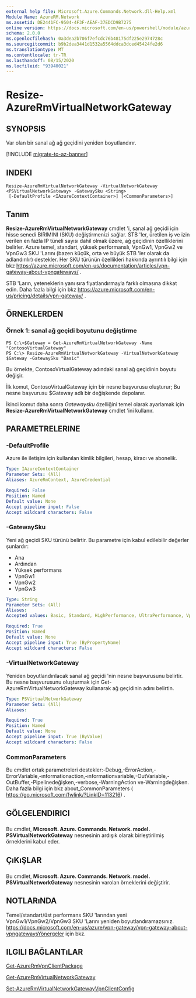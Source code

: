 ```yaml
---
external help file: Microsoft.Azure.Commands.Network.dll-Help.xml
Module Name: AzureRM.Network
ms.assetid: DE2441FC-9504-4F3F-AEAF-37EDCD9B7275
online version: https://docs.microsoft.com/en-us/powershell/module/azurerm.network/resize-azurermvirtualnetworkgateway
schema: 2.0.0
ms.openlocfilehash: 0a3dea2b706f7efcdc76b48175df225e2974728c
ms.sourcegitcommit: b9b2dea3441d1532a5564ddca3dced45424fe2d6
ms.translationtype: MT
ms.contentlocale: tr-TR
ms.lasthandoff: 08/15/2020
ms.locfileid: "93940021"
---
```

# Resize-AzureRmVirtualNetworkGateway

## SYNOPSIS
Var olan bir sanal ağ ağ geçidini yeniden boyutlandırır.

[!INCLUDE [migrate-to-az-banner](../../includes/migrate-to-az-banner.md)]

## INDEKI

```
Resize-AzureRmVirtualNetworkGateway -VirtualNetworkGateway <PSVirtualNetworkGateway> -GatewaySku <String>
 [-DefaultProfile <IAzureContextContainer>] [<CommonParameters>]
```

## Tanım
**Resize-AzureRmVirtualNetworkGateway** cmdlet 'i, sanal ağ geçidi için hisse senedi BIRIMINI (SKU) değiştirmenizi sağlar.
STB 'ler, üretilen iş ve izin verilen en fazla IP tüneli sayısı dahil olmak üzere, ağ geçidinin özelliklerini belirler.
Azure temel, standart, yüksek performanslı, VpnGw1, VpnGw2 ve VpnGw3 SKU 'Larını (bazen küçük, orta ve büyük STB 'ler olarak da adlandırılır) destekler.
Her SKU türünün özellikleri hakkında ayrıntılı bilgi için bkz https://azure.microsoft.com/en-us/documentation/articles/vpn-gateway-about-vpngateways/ .

STB 'Ların, yeteneklerin yanı sıra fiyatlandırmayla farklı olmasına dikkat edin.
Daha fazla bilgi için bkz https://azure.microsoft.com/en-us/pricing/details/vpn-gateway/ .

## ÖRNEKLERDEN

### Örnek 1: sanal ağ geçidi boyutunu değiştirme
```
PS C:\>$Gateway = Get-AzureRmVirtualNetworkGateway -Name "ContosoVirtualGateway"
PS C:\> Resize-AzureRmVirtualNetworkGateway -VirtualNetworkGateway $Gateway -GatewaySku "Basic"
```

Bu örnekte, ContosoVirtualGateway adındaki sanal ağ geçidinin boyutu değişir.

İlk komut, ContosoVirtualGateway için bir nesne başvurusu oluşturur; Bu nesne başvurusu $Gateway adlı bir değişkende depolanır.

İkinci komut daha sonra *Gatewaysku* özelliğini temel olarak ayarlamak için **Resize-AzureRmVirtualNetworkGateway** cmdlet 'ini kullanır.

## PARAMETRELERINE

### -DefaultProfile
Azure ile iletişim için kullanılan kimlik bilgileri, hesap, kiracı ve abonelik.

```yaml
Type: IAzureContextContainer
Parameter Sets: (All)
Aliases: AzureRmContext, AzureCredential

Required: False
Position: Named
Default value: None
Accept pipeline input: False
Accept wildcard characters: False
```

### -GatewaySku
Yeni ağ geçidi SKU türünü belirtir.
Bu parametre için kabul edilebilir değerler şunlardır:

- Ana
- Ardından
- Yüksek performans
- VpnGw1
- VpnGw2
- VpnGw3

```yaml
Type: String
Parameter Sets: (All)
Aliases: 
Accepted values: Basic, Standard, HighPerformance, UltraPerformance, VpnGw1, VpnGw2, VpnGw3

Required: True
Position: Named
Default value: None
Accept pipeline input: True (ByPropertyName)
Accept wildcard characters: False
```

### -VirtualNetworkGateway
Yeniden boyutlandırılacak sanal ağ geçidi 'nin nesne başvurusunu belirtir.
Bu nesne başvurusunu oluşturmak için Get-AzureRmVirtualNetworkGateway kullanarak ağ geçidinin adını belirtin.

```yaml
Type: PSVirtualNetworkGateway
Parameter Sets: (All)
Aliases: 

Required: True
Position: Named
Default value: None
Accept pipeline input: True (ByValue)
Accept wildcard characters: False
```

### CommonParameters
Bu cmdlet ortak parametreleri destekler:-Debug,-ErrorAction,-ErrorVariable,-ınformationaction,-ınformationvariable,-OutVariable,-OutBuffer,-Pipelinedeğişken,-verbose,-WarningAction ve-Warningdeğişken. Daha fazla bilgi için bkz about_CommonParameters ( https://go.microsoft.com/fwlink/?LinkID=113216) .

## GÖLGELENDIRICI

###  
Bu cmdlet, **Microsoft. Azure. Commands. Network. model. PSVirtualNetworkGateway** nesnesinin ardışık olarak birleştirilmiş örneklerini kabul eder.

## ÇıKıŞLAR

###  
Bu cmdlet, **Microsoft. Azure. Commands. Network. model. PSVirtualNetworkGateway** nesnesinin varolan örneklerini değiştirir.

## NOTLARıNDA
Temel/standart/üst performans SKU 'larından yeni VpnGw1/VpnGw2/VpnGw3 SKU 'Larını yeniden boyutlandıramazsınız. https://docs.microsoft.com/en-us/azure/vpn-gateway/vpn-gateway-about-vpngatewaysYönergeler için bkz.

## ILGILI BAĞLANTıLAR

[Get-AzureRmVpnClientPackage](./Get-AzureRmVpnClientPackage.md)

[Get-AzureRmVirtualNetworkGateway](./Get-AzureRmVirtualNetworkGateway.md)

[Set-AzureRmVirtualNetworkGatewayVpnClientConfig](./Set-AzureRmVirtualNetworkGatewayVpnClientConfig.md)


